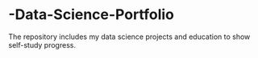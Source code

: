 # -Data-Science-Portfolio
The repository includes my data science projects and education to show self-study progress.
